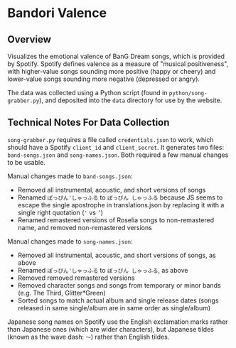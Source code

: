 # Bandori Valence

## Overview

Visualizes the emotional valence of BanG Dream songs, which is provided by Spotify. Spotify defines valence as a measure of "musical positiveness", with higher-value songs sounding more positive (happy or cheery) and lower-value songs sounding more negative (depressed or angry).

The data was collected using a Python script (found in `python/song-grabber.py`), and deposited into the `data` directory for use by the website.

## Technical Notes For Data Collection

`song-grabber.py` requires a file called `credentials.json` to work, which should have a Spotify `client_id` and `client_secret`. It generates two files: `band-songs.json` and `song-names.json`. Both required a few manual changes to be usable.

Manual changes made to `band-songs.json`:
- Removed all instrumental, acoustic, and short versions of songs
- Renamed `ぽっぴん'しゃっふる` to `ぽっぴん しゃっふる` because JS seems to escape the single apostrophe in translations.json by replacing it with a single right quotation (`'` vs `’`)
- Renamed remastered versions of Roselia songs to non-remastered name, and removed non-remastered versions

Manual changes made to `song-names.json`:
- Removed all instrumental, acoustic, and short versions of songs, as above
- Renamed `ぽっぴん'しゃっふる` to `ぽっぴん しゃっふる`, as above
- Removed removed remastered versions
- Removed character songs and songs from temporary or minor bands (e.g. The Third, Glitter*Green) 
- Sorted songs to match actual album and single release dates (songs released in same single/album are in same order as single/album)

Japanese song names on Spotify use the English exclamation marks rather than Japanese ones (which are wider characters), but Japanese tildes (known as the wave dash: `〜`) rather than English tildes.